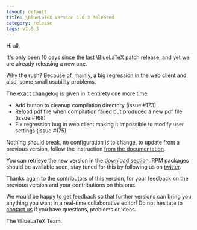 ```yaml
---
layout: default
title: \BlueLaTeX Version 1.0.3 Released
category: release
tags: v1.0.3
---
```


Hi all,

It's only been 10 days since the last \BlueLaTeX patch release, and yet we are already releasing a new one.

Why the rush? Because of, mainly, a big regression in the web client and, also, some small usability problems.

The exact [changelog](https://github.com/gnieh/bluelatex/blob/v1.0.3/changelog/v1.0.x.markdown#version-103) is given in it entirety one more time:

 - Add button to cleanup compilation directory (issue #173)
 - Reload pdf file when compilation failed but produced a new pdf file (issue #168)
 - Fix regression bug in web client making it impossible to modify user settings (issue #175)

Nothing should break, no configuration is to change, to update from a previous version, follow the instruction [from the documentation](/installation/#upgrade).

You can retrieve the new version in the [download section](/download/). RPM packages should be available soon, stay tuned for this by following us on [twitter](https://twitter.com/bluelatex_team).

Thanks again to the contributors of this version, for your feedback on the previous version and your contributions on this one.

We would be happy to get feedback so that further versions can bring you anything you want in a real-time collaborative editor!
Do not hesitate to [contact us](/community/) if you have questions, problems or ideas.

The \BlueLaTeX Team.
